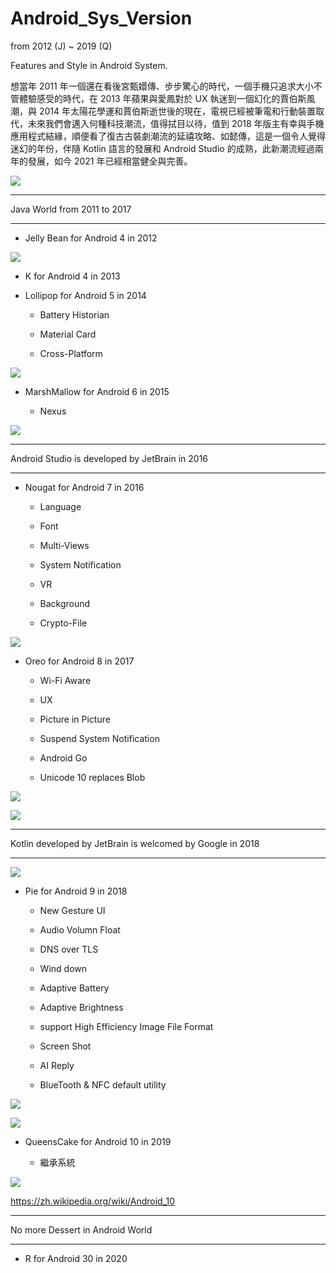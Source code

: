 # Android_Sys_Version
from 2012 (J) ~ 2019 (Q)

Features and Style in Android System.

想當年 2011 年一個還在看後宮甄嬛傳、步步驚心的時代，一個手機只追求大小不管體驗感受的時代，在 2013 年蘋果與愛鳳對於 UX 執迷到一個幻化的賈伯斯風潮，與 2014 年太陽花學運和賈伯斯逝世後的現在，電視已經被筆電和行動裝置取代，未來我們會邁入何種科技潮流，值得拭目以待，值到 2018 年版主有幸與手機應用程式結緣，順便看了復古古裝劇潮流的延禧攻略、如懿傳，這是一個令人覺得迷幻的年份，伴隨 Kotlin 語言的發展和 Android Studio 的成熟，此新潮流經過兩年的發展，如今 2021 年已經相當健全與完善。

![](https://raw.githubusercontent.com/QueenieCplusplus/Android_Sys_Version/main/後宮甄嬛傳_2011.png)

-------------------------------------------------------------

Java World from 2011 to 2017

-------------------------------------------------------------

* Jelly Bean for Android 4 in 2012

![](https://raw.githubusercontent.com/QueenieCplusplus/Android_Sys_Version/main/J_2012(4).png)


* K for Android 4 in 2013

* Lollipop for Android 5 in 2014

  * Battery Historian
  
  * Material Card
  
  * Cross-Platform

![](https://raw.githubusercontent.com/QueenieCplusplus/Android_Sys_Version/main/L_2014(5).png)

* MarshMallow for Android 6 in 2015

  * Nexus

![](https://raw.githubusercontent.com/QueenieCplusplus/Android_Sys_Version/main/M_2015(6).png)

-------------------------------------------------------------

Android Studio is developed by JetBrain in 2016

-------------------------------------------------------------

* Nougat for Android 7 in 2016

  * Language
  
  * Font
  
  * Multi-Views
  
  * System Notification
  
  * VR
  
  * Background
  
  * Crypto-File

![](https://raw.githubusercontent.com/QueenieCplusplus/Android_Sys_Version/main/N_2016(7).png)

* Oreo for Android 8 in 2017

  * Wi-Fi Aware
  
  * UX

  * Picture in Picture

  * Suspend System Notification
  
  * Android Go
  
  * Unicode 10 replaces Blob

![](https://raw.githubusercontent.com/QueenieCplusplus/Android_Sys_Version/main/O_2017(8).png)

![](https://raw.githubusercontent.com/QueenieCplusplus/Android_Sys_Version/main/AndroidStudio_2017.png)

-------------------------------------------------------------

Kotlin developed by JetBrain is welcomed by Google in 2018

-------------------------------------------------------------

![](https://raw.githubusercontent.com/QueenieCplusplus/Android_Sys_Version/main/如懿傳_2018.png)

* Pie for Android 9 in 2018

   * New Gesture UI
   
   * Audio Volumn Float
   
   * DNS over TLS
   
   * Wind down
   
   * Adaptive Battery
   
   * Adaptive Brightness
   
   * support High Efficiency Image File Format
   
   * Screen Shot
   
   * AI Reply
   
   * BlueTooth & NFC default utility

![](https://raw.githubusercontent.com/QueenieCplusplus/Android_Sys_Version/main/P_2018(9).png)

![](https://raw.githubusercontent.com/QueenieCplusplus/Android_Sys_Version/main/Kotlin_2019.png)

* QueensCake for Android 10 in 2019

  * 繼承系統 

![](https://raw.githubusercontent.com/QueenieCplusplus/Android_Sys_Version/main/Q_2019(10).png)

   https://zh.wikipedia.org/wiki/Android_10

-------------------------------------------------------------

No more Dessert in Android World

-------------------------------------------------------------

* R for Android 30 in 2020
